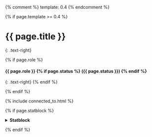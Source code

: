 {% comment %} template: 0.4 {% endcomment %}

{% if page.template >= 0.4 %}

# {{ page.title }}
{: .text-right}

{% if page.role %}
#### **{{ page.role }}** {% if page.status %} ({{ page.status }}) {% endif %}
{: .text-right}
{% endif %}

{% endif %}

{% include connected_to.html %}

{% if page.statblock %} 

<details close markdown="block">
  <summary id="index">
    <b>Statblock</b><br> 
  </summary>
{: .text-delta}
{{ page.hp }} HP, {{ page.armour }} Armour, {{ page.str }} STR, {{ page.dex }} DEX, {{ page.wil }} WIL, {{ page.at }}
{: .fs-3 }
{% for sec in page.details %}
{{ sec }} <br> {% endfor %}
{: .fs-3 }
</details>

{% endif %}
